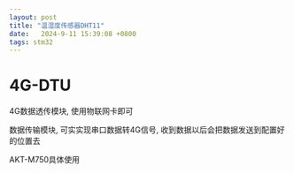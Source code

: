 ```yaml
---
layout: post
title: "温湿度传感器DHT11" 
date:   2024-9-11 15:39:08 +0800
tags: stm32
---
```


# 4G-DTU

4G数据透传模块, 使用物联网卡即可

数据传输模块, 可实实现串口数据转4G信号, 收到数据以后会把数据发送到配置好的位置去

AKT-M750具体使用


